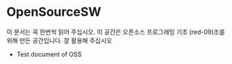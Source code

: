OpenSourceSW
============
이 문서는 꼭 한번씩 읽어 주십시오.
이 공간은 오픈소스 프로그래밍 기초 (red-09)조를 위해 만든 공간입니다.
잘 활용해 주십시오
 * Test document of OSS
